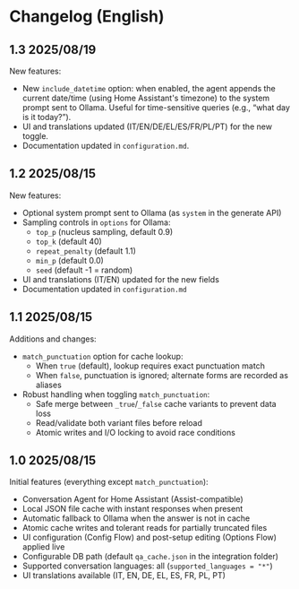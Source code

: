 # Changelog (English)

## 1.3 2025/08/19
New features:
- New `include_datetime` option: when enabled, the agent appends the current date/time (using Home Assistant's timezone) to the system prompt sent to Ollama. Useful for time-sensitive queries (e.g., “what day is it today?”).
- UI and translations updated (IT/EN/DE/EL/ES/FR/PL/PT) for the new toggle.
- Documentation updated in `configuration.md`.

## 1.2 2025/08/15
New features:
- Optional system prompt sent to Ollama (as `system` in the generate API)
- Sampling controls in `options` for Ollama:
  - `top_p` (nucleus sampling, default 0.9)
  - `top_k` (default 40)
  - `repeat_penalty` (default 1.1)
  - `min_p` (default 0.0)
  - `seed` (default -1 = random)
- UI and translations (IT/EN) updated for the new fields
- Documentation updated in `configuration.md`

## 1.1 2025/08/15
Additions and changes:
- `match_punctuation` option for cache lookup:
  - When `true` (default), lookup requires exact punctuation match
  - When `false`, punctuation is ignored; alternate forms are recorded as aliases
- Robust handling when toggling `match_punctuation`:
  - Safe merge between `_true`/`_false` cache variants to prevent data loss
  - Read/validate both variant files before reload
  - Atomic writes and I/O locking to avoid race conditions

## 1.0 2025/08/15
Initial features (everything except `match_punctuation`):
- Conversation Agent for Home Assistant (Assist-compatible)
- Local JSON file cache with instant responses when present
- Automatic fallback to Ollama when the answer is not in cache
- Atomic cache writes and tolerant reads for partially truncated files
- UI configuration (Config Flow) and post-setup editing (Options Flow) applied live
- Configurable DB path (default `qa_cache.json` in the integration folder)
- Supported conversation languages: all (`supported_languages = "*"`)
- UI translations available (IT, EN, DE, EL, ES, FR, PL, PT)
